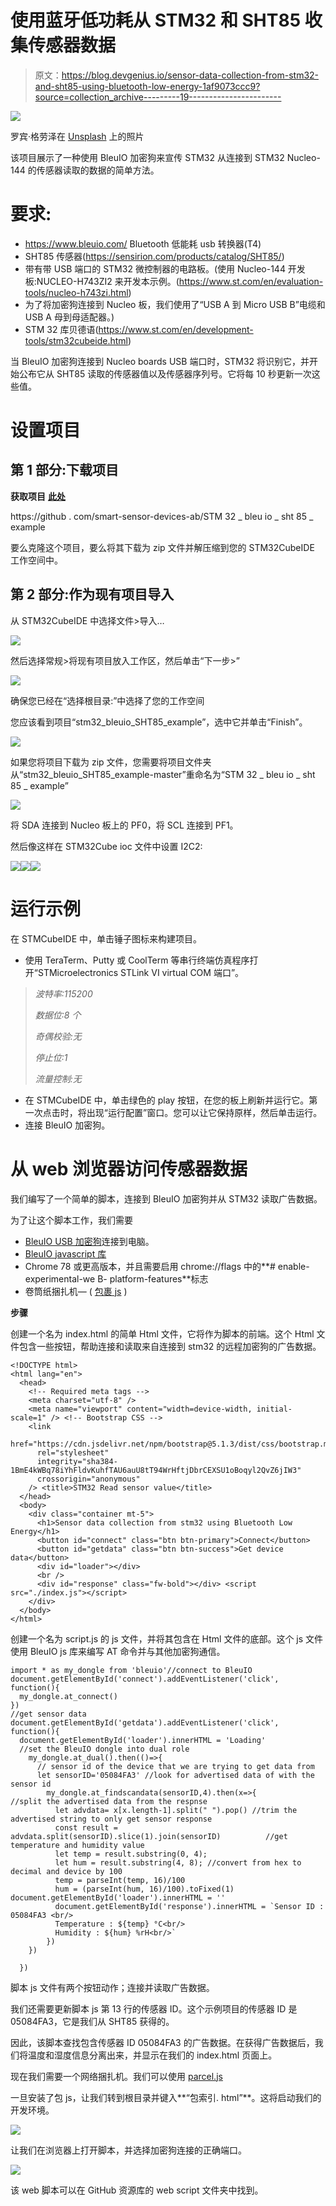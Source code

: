 # 使用蓝牙低功耗从 STM32 和 SHT85 收集传感器数据

> 原文：<https://blog.devgenius.io/sensor-data-collection-from-stm32-and-sht85-using-bluetooth-low-energy-1af9073ccc9?source=collection_archive---------19----------------------->

![](img/51e6eb45535d1e32949e1ad819000d57.png)

罗宾·格劳泽在 [Unsplash](https://unsplash.com?utm_source=medium&utm_medium=referral) 上的照片

该项目展示了一种使用 BleuIO 加密狗来宣传 STM32 从连接到 STM32 Nucleo-144 的传感器读取的数据的简单方法。

# 要求:

*   https://www.bleuio.com/ Bluetooth 低能耗 usb 转换器(T4)
*   SHT85 传感器(https://sensirion.com/products/catalog/SHT85/)
*   带有带 USB 端口的 STM32 微控制器的电路板。(使用 Nucleo-144 开发板:NUCLEO-H743ZI2 来开发本示例。(https://www.st.com/en/evaluation-tools/nucleo-h743zi.html)
*   为了将加密狗连接到 Nucleo 板，我们使用了“USB A 到 Micro USB B”电缆和 USB A 母到母适配器。)
*   STM 32 库贝德语(https://www.st.com/en/development-tools/stm32cubeide.html)

当 BleuIO 加密狗连接到 Nucleo boards USB 端口时，STM32 将识别它，并开始公布它从 SHT85 读取的传感器值以及传感器序列号。它将每 10 秒更新一次这些值。

# 设置项目

## 第 1 部分:下载项目

**获取项目** [**此处**](https://github.com/smart-sensor-devices-ab/stm32_bleuio_SHT85_example)

https://github . com/smart-sensor-devices-ab/STM 32 _ bleu io _ sht 85 _ example

要么克隆这个项目，要么将其下载为 zip 文件并解压缩到您的 STM32CubeIDE 工作空间中。

## 第 2 部分:作为现有项目导入

从 STM32CubeIDE 中选择文件>导入…

![](img/da331d05d96ebe984cb4da7b0cc9338b.png)

然后选择常规>将现有项目放入工作区，然后单击“下一步>”

![](img/9f722205193e602a965940fe2a0df344.png)

确保您已经在“选择根目录:”中选择了您的工作空间

您应该看到项目“stm32_bleuio_SHT85_example”，选中它并单击“Finish”。

![](img/857adc08a69bfce680746cf628da1474.png)

如果您将项目下载为 zip 文件，您需要将项目文件夹从“stm32_bleuio_SHT85_example-master”重命名为“STM 32 _ bleu io _ sht 85 _ example”

![](img/8f538e5a3fd37c8c8ad4a8bd5ebee820.png)

将 SDA 连接到 Nucleo 板上的 PF0，将 SCL 连接到 PF1。

然后像这样在 STM32Cube ioc 文件中设置 I2C2:

![](img/1ced11f67c00bbce4ddf847b10a8f87e.png)![](img/de9cbf83a3072058dd498b3082a9f818.png)![](img/02a44addea8b1a358d565560a18d32ce.png)

# 运行示例

在 STMCubeIDE 中，单击锤子图标来构建项目。

*   使用 TeraTerm、Putty 或 CoolTerm 等串行终端仿真程序打开“STMicroelectronics STLink VI virtual COM 端口”。

> *波特率:115200*
> 
> *数据位:8 个*
> 
> *奇偶校验:无*
> 
> *停止位:1*
> 
> *流量控制:无*

*   在 STMCubeIDE 中，单击绿色的 play 按钮，在您的板上刷新并运行它。第一次点击时，将出现“运行配置”窗口。您可以让它保持原样，然后单击运行。
*   连接 BleuIO 加密狗。

# 从 web 浏览器访问传感器数据

我们编写了一个简单的脚本，连接到 BleuIO 加密狗并从 STM32 读取广告数据。

为了让这个脚本工作，我们需要

*   [BleuIO USB 加密狗](https://www.bleuio.com/)连接到电脑。
*   [BleuIO javascript 库](https://www.npmjs.com/package/bleuio)
*   Chrome 78 或更高版本，并且需要启用 chrome://flags 中的**# enable-experimental-we B- platform-features**标志
*   卷筒纸捆扎机— ( [包裹 js](https://parceljs.org/) )

**步骤**

创建一个名为 index.html 的简单 Html 文件，它将作为脚本的前端。这个 Html 文件包含一些按钮，帮助连接和读取来自连接到 stm32 的远程加密狗的广告数据。

```
<!DOCTYPE html>
<html lang="en">
  <head>
    <!-- Required meta tags -->
    <meta charset="utf-8" />
    <meta name="viewport" content="width=device-width, initial-scale=1" /> <!-- Bootstrap CSS -->
    <link
      href="https://cdn.jsdelivr.net/npm/bootstrap@5.1.3/dist/css/bootstrap.min.css"
      rel="stylesheet"
      integrity="sha384-1BmE4kWBq78iYhFldvKuhfTAU6auU8tT94WrHftjDbrCEXSU1oBoqyl2QvZ6jIW3"
      crossorigin="anonymous"
    /> <title>STM32 Read sensor value</title>
  </head>
  <body>
    <div class="container mt-5">
      <h1>Sensor data collection from stm32 using Bluetooth Low Energy</h1>
      <button id="connect" class="btn btn-primary">Connect</button>
      <button id="getdata" class="btn btn-success">Get device data</button>
      <div id="loader"></div>
      <br />
      <div id="response" class="fw-bold"></div> <script src="./index.js"></script>
    </div>
  </body>
</html>
```

创建一个名为 script.js 的 js 文件，并将其包含在 Html 文件的底部。这个 js 文件使用 BleuIO js 库来编写 AT 命令并与其他加密狗通信。

```
import * as my_dongle from 'bleuio'//connect to BleuIO
document.getElementById('connect').addEventListener('click', function(){
  my_dongle.at_connect()
})
//get sensor data
document.getElementById('getdata').addEventListener('click', function(){
  document.getElementById('loader').innerHTML = 'Loading'
  //set the BleuIO dongle into dual role
    my_dongle.at_dual().then(()=>{
      // sensor id of the device that we are trying to get data from
      let sensorID='05084FA3' //look for advertised data of with the sensor id
        my_dongle.at_findscandata(sensorID,4).then(x=>{          //split the advertised data from the respnse
          let advdata= x[x.length-1].split(" ").pop() //trim the advertised string to only get sensor response
          const result = advdata.split(sensorID).slice(1).join(sensorID)          //get temperature and humidity value
          let temp = result.substring(0, 4);
          let hum = result.substring(4, 8); //convert from hex to decimal and device by 100
          temp = parseInt(temp, 16)/100
          hum = (parseInt(hum, 16)/100).toFixed(1)          document.getElementById('loader').innerHTML = ''
          document.getElementById('response').innerHTML = `Sensor ID : 05084FA3 <br/>
          Temperature : ${temp} °C<br/>
          Humidity : ${hum} %rH<br/>`              
        })
    })

  })
```

脚本 js 文件有两个按钮动作；连接并读取广告数据。

我们还需要更新脚本 js 第 13 行的传感器 ID。这个示例项目的传感器 ID 是 05084FA3，它是我们从 SHT85 获得的。

因此，该脚本查找包含传感器 ID 05084FA3 的广告数据。在获得广告数据后，我们将温度和湿度信息分离出来，并显示在我们的 index.html 页面上。

现在我们需要一个网络捆扎机。我们可以使用 [parcel.js](https://parceljs.org/)

一旦安装了包 js，让我们转到根目录并键入**“包索引. html”**。这将启动我们的开发环境。

![](img/1ae611e4888480ca36860969e64e9443.png)

让我们在浏览器上打开脚本，并选择加密狗连接的正确端口。

![](img/6d8934ee8014849fe5ebcbce718398c2.png)

该 web 脚本可以在 GitHub 资源库的 web script 文件夹中找到。